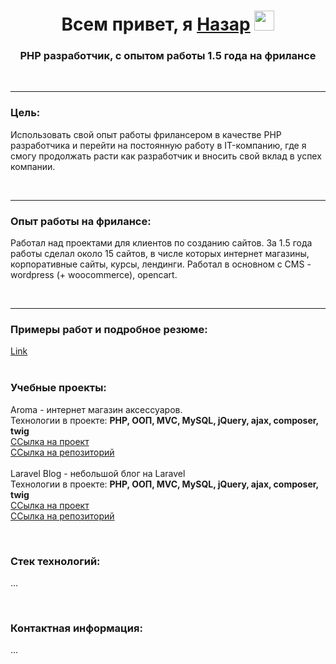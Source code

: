 <h1 align="center">Всем привет, я <a href="##" target="_blank">Назар</a> 
<img src="https://github.com/blackcater/blackcater/raw/main/images/Hi.gif" height="32"/></h1>
<h3 align="center">PHP разработчик, с опытом работы 1.5 года на фрилансе</h3>
<br><hr>
<h3>Цель:</h3>
<p>Использовать свой опыт работы фрилансером в качестве PHP разработчика и перейти на постоянную работу в IT-компанию, где я смогу продолжать расти как разработчик и вносить свой вклад в успех компании.</p>
<br><hr>
<h3>Опыт работы на фрилансе:</h3>
<p>Работал над проектами для клиентов по созданию сайтов. За 1.5 года работы сделал около 15 сайтов, в числе которых интернет магазины, корпоративные сайты, курсы, лендинги. Работал в основном с CMS - wordpress (+ woocommerce), opencart.</p>
<br><hr>
<h3>Примеры работ и подробное резюме:</h3>
<a href="##">Link</a>
<br><br>
<h3>Учебные проекты:</h3>
<p>
Aroma - интернет магазин аксессуаров.
<br>
Технологии в проекте: <b>PHP, ООП, MVC, MySQL, jQuery, ajax, composer, twig</b>
<br>
<a href="##">ССылка на проект</a>
<br>
<a href="##">ССылка на репозиторий</a>
<br><br>
Laravel Blog - небольшой блог на Laravel
<br>
Технологии в проекте: <b>PHP, ООП, MVC, MySQL, jQuery, ajax, composer, twig</b>
<br>
<a href="##">ССылка на проект</a>
<br>
<a href="##">ССылка на репозиторий</a>
</p>
<br>
<h3>Стек технологий:</h3>
<p>...</p>
<br>
<h3>Контактная информация:</h3>
<p>...</p>
